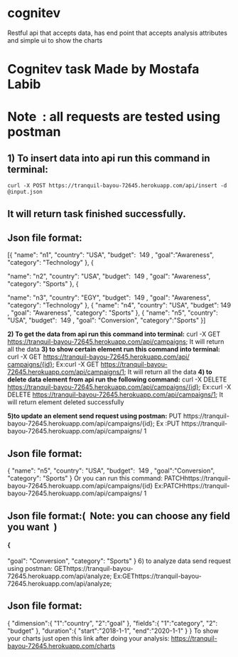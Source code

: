 # cognitev
Restful api that accepts data, has end point that accepts analysis attributes and simple ui to show the charts
# Cognitev task Made by Mostafa Labib

# Note ​ : all requests are tested using postman

## 1) To insert data into api run this command in terminal:

```
curl -X POST ​https://tranquil-bayou-72645.herokuapp.com/api/insert​ -d @input.json
```
## It will return task finished successfully.

## Json file format:

 [{
 "name": ​"n1"​,
 "country": ​"USA"​,
 "budget": ​ 149 ​,
 "goal": ​"Awareness"​,
 "category": ​"Technology"
 }, {

 "name": ​"n2"​,
 "country": ​"USA"​,
 "budget": ​ 149 ​,
 "goal": ​"Awareness"​,
 "category": ​"Sports"
 }, {

 "name": ​"n3"​,
 "country": ​"EGY"​,
 "budget": ​ 149 ​,
 "goal": ​"Awareness"​,
 "category": ​"Technology"
 }, {
 "name": ​"n4"​,
 "country": ​"USA"​,
 "budget": ​ 149 ​,
 "goal": ​"Awareness"​,
 "category": ​"Sports"
 }, {
 "name": ​"n5"​,
 "country": ​"USA"​,
 "budget": ​ 149 ​,
 "goal": ​"Conversion"​,
 "category": ​"Sports"
 }]

**2) To get the data from api run this command into terminal:**
curl -X GET ​https://tranquil-bayou-72645.herokuapp.com​/api/​campaigns;
It will return all the data
**3) to show certain element run this command into terminal:**
curl -X GET ​https://tranquil-bayou-72645.herokuapp.com​/api/​campaigns/{id};
Ex:curl -X GET ​https://tranquil-bayou-72645.herokuapp.com​/api/​campaigns/1;
It will return all the data
**4) to delete data element from api run the following command:**
curl -X DELETE ​https://tranquil-bayou-72645.herokuapp.com​/api/​campaigns/{id};
Ex:curl -X DELETE ​https://tranquil-bayou-72645.herokuapp.com​/api/​campaigns/1;
It will return element deleted successfully


**5)to update an element send request using postman:**
PUT ​https:​/​/tranquil-bayou-72645.herokuapp.com/api/campaigns/​{id};
Ex :PUT​ ​https:​/​/tranquil-bayou-72645.herokuapp.com/api/campaigns/​ 1

## Json file format:

 {
"name": ​"n5"​,
"country": ​"USA"​,
"budget": ​ 149 ​,
"goal": ​"Conversion"​,
"category": ​"Sports"
}
Or you can run this command:
PATCH ​https:​/​/tranquil-bayou-72645.herokuapp.com/api/campaigns/​{id}
Ex:​PATCH ​https:​/​/tranquil-bayou-72645.herokuapp.com/api/campaigns/​ 1

## Json file format:( ​ Note: you can choose any field you want ​ )

#### {
"goal": ​"Conversion"​,
"category": ​"Sports"
}
6) to analyze data send request using postman:
GET ​https:​/​/tranquil-bayou-72645.herokuapp.com/api/analyze​;
Ex:​GET ​https:​/​/tranquil-bayou-72645.herokuapp.com/api/analyze​;

## Json file format:

 {
"dimension":{
"1":​"country"​,
"2":​"goal"
},
"fields":{
"1":​"category"​,
"2":​"budget"
},
"duration":{
"start":​"2018-1-1"​,
"end":​"2020-1-1"
}
}
To show your charts just open this link after doing your analysis:
https://tranquil-bayou-72645.herokuapp.com/charts



